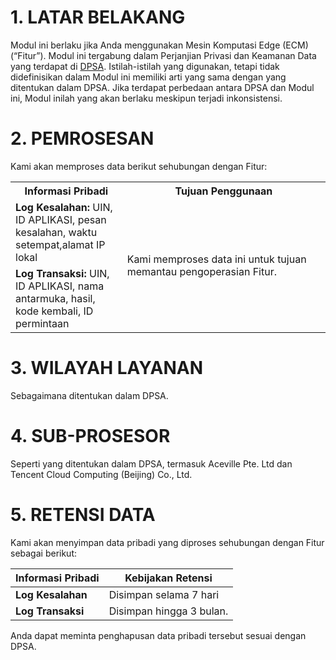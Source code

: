 # 1\. **LATAR BELAKANG**
Modul ini berlaku jika Anda menggunakan Mesin Komputasi Edge (ECM) (“Fitur”). Modul ini tergabung dalam Perjanjian Privasi dan Keamanan Data yang terdapat di   [DPSA](https://intl.cloud.tencent.com/document/product/301/17347). Istilah-istilah yang digunakan, tetapi tidak didefinisikan dalam Modul ini memiliki arti yang sama dengan yang ditentukan dalam DPSA. Jika terdapat perbedaan antara DPSA dan Modul ini, Modul inilah yang akan berlaku meskipun terjadi inkonsistensi.

# 2\. **PEMROSESAN**
Kami akan memproses data berikut sehubungan dengan Fitur:

<table>
<tr><th style="width: 14%;">Informasi Pribadi</th><th style="width: 42%;">Tujuan Penggunaan</th></tr>
  <tr>
	<td><b>Log Kesalahan:</b> UIN, ID APLIKASI, pesan kesalahan, waktu setempat,alamat IP lokal </td>
    <td rowspan=2>Kami memproses data ini untuk tujuan memantau pengoperasian Fitur.</td>
   <tr>   
	<td><b>Log Transaksi:</b> UIN, ID APLIKASI, nama antarmuka, hasil, kode kembali, ID permintaan</td>
	</tr>
</table>





# 3\. **WILAYAH LAYANAN**
Sebagaimana ditentukan dalam DPSA.

# 4\. **SUB-PROSESOR**
Seperti yang ditentukan dalam DPSA, termasuk Aceville Pte. Ltd dan Tencent Cloud Computing (Beijing) Co., Ltd.

# 5\. **RETENSI DATA**
Kami akan menyimpan data pribadi yang diproses sehubungan dengan Fitur sebagai berikut:

| **Informasi Pribadi**                                     | **Kebijakan Retensi**                                                      |
| ------------------------------------------------------------ | ------------------------------------------------------------ |
| **Log Kesalahan**|Disimpan selama 7 hari |
|**Log Transaksi**|Disimpan hingga 3 bulan. |

Anda dapat meminta penghapusan data pribadi tersebut sesuai dengan DPSA.

